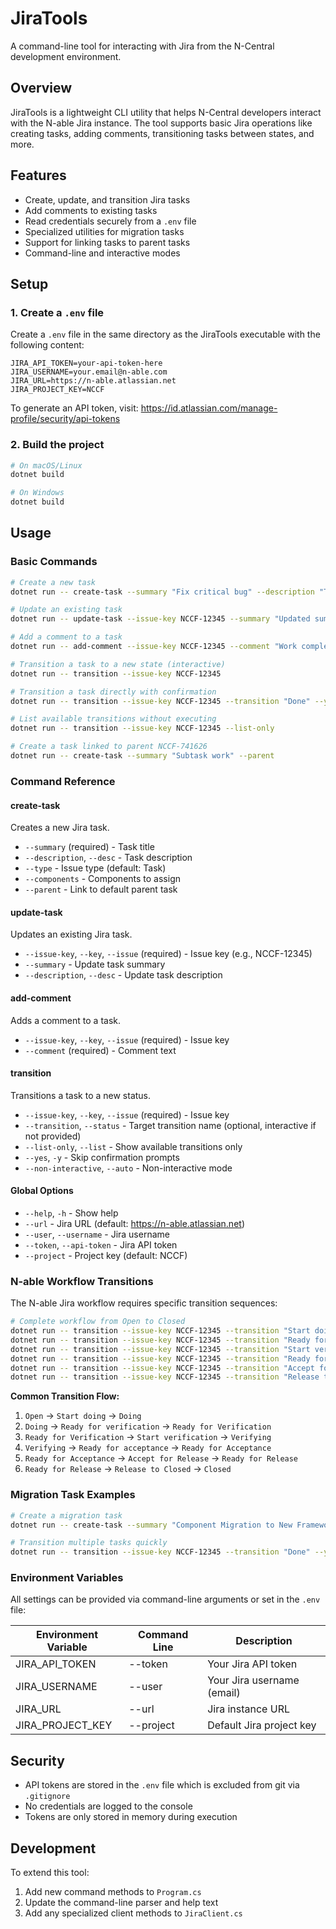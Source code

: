 # JiraTools

A command-line tool for interacting with Jira from the N-Central development environment.

## Overview

JiraTools is a lightweight CLI utility that helps N-Central developers interact with the N-able Jira instance. The tool supports basic Jira operations like creating tasks, adding comments, transitioning tasks between states, and more.

## Features

- Create, update, and transition Jira tasks
- Add comments to existing tasks
- Read credentials securely from a `.env` file
- Specialized utilities for migration tasks
- Support for linking tasks to parent tasks
- Command-line and interactive modes

## Setup

### 1. Create a `.env` file

Create a `.env` file in the same directory as the JiraTools executable with the following content:

```
JIRA_API_TOKEN=your-api-token-here
JIRA_USERNAME=your.email@n-able.com
JIRA_URL=https://n-able.atlassian.net
JIRA_PROJECT_KEY=NCCF
```

To generate an API token, visit: https://id.atlassian.com/manage-profile/security/api-tokens

### 2. Build the project

```bash
# On macOS/Linux
dotnet build

# On Windows
dotnet build
```

## Usage

### Basic Commands

```bash
# Create a new task
dotnet run -- create-task --summary "Fix critical bug" --description "This bug needs immediate attention"

# Update an existing task
dotnet run -- update-task --issue-key NCCF-12345 --summary "Updated summary"

# Add a comment to a task
dotnet run -- add-comment --issue-key NCCF-12345 --comment "Work completed successfully"

# Transition a task to a new state (interactive)
dotnet run -- transition --issue-key NCCF-12345

# Transition a task directly with confirmation
dotnet run -- transition --issue-key NCCF-12345 --transition "Done" --yes

# List available transitions without executing
dotnet run -- transition --issue-key NCCF-12345 --list-only

# Create a task linked to parent NCCF-741626
dotnet run -- create-task --summary "Subtask work" --parent
```

### Command Reference

#### create-task
Creates a new Jira task.
- `--summary` (required) - Task title
- `--description`, `--desc` - Task description
- `--type` - Issue type (default: Task)
- `--components` - Components to assign
- `--parent` - Link to default parent task

#### update-task
Updates an existing Jira task.
- `--issue-key`, `--key`, `--issue` (required) - Issue key (e.g., NCCF-12345)
- `--summary` - Update task summary
- `--description`, `--desc` - Update task description

#### add-comment
Adds a comment to a task.
- `--issue-key`, `--key`, `--issue` (required) - Issue key
- `--comment` (required) - Comment text

#### transition
Transitions a task to a new status.
- `--issue-key`, `--key`, `--issue` (required) - Issue key
- `--transition`, `--status` - Target transition name (optional, interactive if not provided)
- `--list-only`, `--list` - Show available transitions only
- `--yes`, `-y` - Skip confirmation prompts
- `--non-interactive`, `--auto` - Non-interactive mode

#### Global Options
- `--help`, `-h` - Show help
- `--url` - Jira URL (default: https://n-able.atlassian.net)
- `--user`, `--username` - Jira username
- `--token`, `--api-token` - Jira API token
- `--project` - Project key (default: NCCF)

### N-able Workflow Transitions

The N-able Jira workflow requires specific transition sequences:

```bash
# Complete workflow from Open to Closed
dotnet run -- transition --issue-key NCCF-12345 --transition "Start doing"
dotnet run -- transition --issue-key NCCF-12345 --transition "Ready for verification"
dotnet run -- transition --issue-key NCCF-12345 --transition "Start verification"
dotnet run -- transition --issue-key NCCF-12345 --transition "Ready for acceptance"
dotnet run -- transition --issue-key NCCF-12345 --transition "Accept for Release"
dotnet run -- transition --issue-key NCCF-12345 --transition "Release to Closed"
```

**Common Transition Flow:**
1. `Open` → `Start doing` → `Doing`
2. `Doing` → `Ready for verification` → `Ready for Verification`
3. `Ready for Verification` → `Start verification` → `Verifying`
4. `Verifying` → `Ready for acceptance` → `Ready for Acceptance`
5. `Ready for Acceptance` → `Accept for Release` → `Ready for Release`
6. `Ready for Release` → `Release to Closed` → `Closed`

### Migration Task Examples

```bash
# Create a migration task
dotnet run -- create-task --summary "Component Migration to New Framework" --description "Migration details here" --components "Migration" --parent

# Transition multiple tasks quickly
dotnet run -- transition --issue-key NCCF-12345 --transition "Done" --yes
```

### Environment Variables

All settings can be provided via command-line arguments or set in the `.env` file:

| Environment Variable | Command Line      | Description                       |
|---------------------|-------------------|-----------------------------------|
| JIRA_API_TOKEN      | --token           | Your Jira API token               |
| JIRA_USERNAME       | --user            | Your Jira username (email)        |
| JIRA_URL            | --url             | Jira instance URL                 |
| JIRA_PROJECT_KEY    | --project         | Default Jira project key          |

## Security

- API tokens are stored in the `.env` file which is excluded from git via `.gitignore`
- No credentials are logged to the console
- Tokens are only stored in memory during execution

## Development

To extend this tool:
1. Add new command methods to `Program.cs`
2. Update the command-line parser and help text
3. Add any specialized client methods to `JiraClient.cs`
